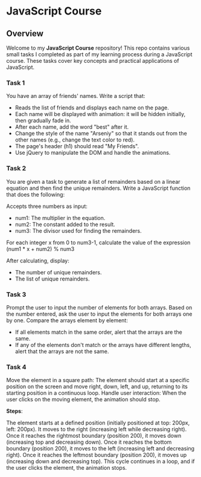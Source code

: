 # JavaScript Course

## Overview
Welcome to my **JavaScript Course** repository! This repo contains various small tasks I completed as part of my learning process during a JavaScript course. These tasks cover key concepts and practical applications of JavaScript.

### Task 1

You have an array of friends' names. Write a script that:

- Reads the list of friends and displays each name on the page.
- Each name will be displayed with animation: it will be hidden initially, then gradually fade in.
- After each name, add the word "best" after it.
- Change the style of the name "Arseniy" so that it stands out from the other names (e.g., change the text color to red).
- The page's header (h1) should read "My Friends".
- Use jQuery to manipulate the DOM and handle the animations.

### Task 2

You are given a task to generate a list of remainders based on a linear equation and then find the unique remainders. Write a JavaScript function that does the following:

Accepts three numbers as input:

- num1: The multiplier in the equation.
- num2: The constant added to the result.
- num3: The divisor used for finding the remainders.

For each integer x from 0 to num3-1, calculate the value of the expression (num1 * x + num2) % num3

After calculating, display:

- The number of unique remainders.
- The list of unique remainders.

### Task 3

Prompt the user to input the number of elements for both arrays.
Based on the number entered, ask the user to input the elements for both arrays one by one.
Compare the arrays element by element:
- If all elements match in the same order, alert that the arrays are the same.
- If any of the elements don't match or the arrays have different lengths, alert that the arrays are not the same.


### Task 4

Move the element in a square path: The element should start at a specific position on the screen and move right, down, left, and up, returning to its starting position in a continuous loop.
Handle user interaction: When the user clicks on the moving element, the animation should stop.

**Steps**:

The element starts at a defined position (initially positioned at top: 200px, left: 200px).
It moves to the right (increasing left while decreasing right).
Once it reaches the rightmost boundary (position 200), it moves down (increasing top and decreasing down).
Once it reaches the bottom boundary (position 200), it moves to the left (increasing left and decreasing right).
Once it reaches the leftmost boundary (position 200), it moves up (increasing down and decreasing top).
This cycle continues in a loop, and if the user clicks the element, the animation stops.





